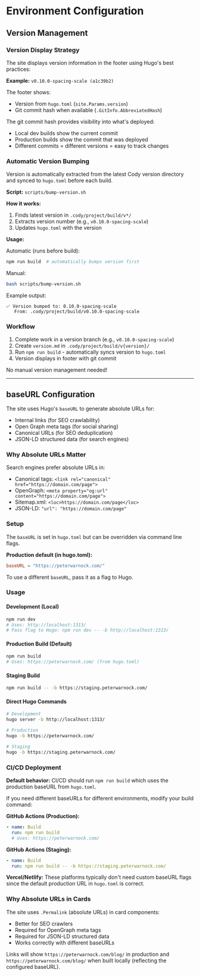 # Environment Configuration

## Version Management

### Version Display Strategy

The site displays version information in the footer using Hugo's best practices:

**Example:** `v0.10.0-spacing-scale (a1c39b2)`

The footer shows:
- Version from `hugo.toml` (`site.Params.version`)
- Git commit hash when available (`.GitInfo.AbbreviatedHash`)

The git commit hash provides visibility into what's deployed:
- Local dev builds show the current commit
- Production builds show the commit that was deployed
- Different commits = different versions = easy to track changes

### Automatic Version Bumping

Version is automatically extracted from the latest Cody version directory and synced to `hugo.toml` before each build.

**Script:** `scripts/bump-version.sh`

**How it works:**
1. Finds latest version in `.cody/project/build/v*/`
2. Extracts version number (e.g., `v0.10.0-spacing-scale`)
3. Updates `hugo.toml` with the version

**Usage:**

Automatic (runs before build):
```bash
npm run build  # automatically bumps version first
```

Manual:
```bash
bash scripts/bump-version.sh
```

Example output:
```
✅ Version bumped to: 0.10.0-spacing-scale
   From: .cody/project/build/v0.10.0-spacing-scale
```

### Workflow

1. Complete work in a version branch (e.g., `v0.10.0-spacing-scale`)
2. Create `version.md` in `.cody/project/build/v{version}/`
3. Run `npm run build` - automatically syncs version to `hugo.toml`
4. Version displays in footer with git commit

No manual version management needed!

---

## baseURL Configuration

The site uses Hugo's `baseURL` to generate absolute URLs for:
- Internal links (for SEO crawlability)
- Open Graph meta tags (for social sharing)
- Canonical URLs (for SEO deduplication)
- JSON-LD structured data (for search engines)

### Why Absolute URLs Matter

Search engines prefer absolute URLs in:
- Canonical tags: `<link rel="canonical" href="https://domain.com/page">`
- OpenGraph: `<meta property="og:url" content="https://domain.com/page">`
- Sitemap.xml: `<loc>https://domain.com/page</loc>`
- JSON-LD: `"url": "https://domain.com/page"`

### Setup

The `baseURL` is set in `hugo.toml` but can be overridden via command line flags.

**Production default (in hugo.toml):**
```toml
baseURL = "https://peterwarnock.com/"
```

To use a different `baseURL`, pass it as a flag to Hugo.

### Usage

#### Development (Local)
```bash
npm run dev
# Uses: http://localhost:1313/
# Pass flag to Hugo: npm run dev -- -b http://localhost:1313/
```

#### Production Build (Default)
```bash
npm run build
# Uses: https://peterwarnock.com/ (from hugo.toml)
```

#### Staging Build
```bash
npm run build -- -b https://staging.peterwarnock.com/
```

#### Direct Hugo Commands
```bash
# Development
hugo server -b http://localhost:1313/

# Production
hugo -b https://peterwarnock.com/

# Staging
hugo -b https://staging.peterwarnock.com/
```

### CI/CD Deployment

**Default behavior:** CI/CD should run `npm run build` which uses the production baseURL from `hugo.toml`.

If you need different baseURLs for different environments, modify your build command:

**GitHub Actions (Production):**
```yaml
- name: Build
  run: npm run build
  # Uses: https://peterwarnock.com/
```

**GitHub Actions (Staging):**
```yaml
- name: Build
  run: npm run build -- -b https://staging.peterwarnock.com/
```

**Vercel/Netlify:** These platforms typically don't need custom baseURL flags since the default production URL in `hugo.toml` is correct.

### Why Absolute URLs in Cards

The site uses `.Permalink` (absolute URLs) in card components:
- Better for SEO crawlers
- Required for OpenGraph meta tags
- Required for JSON-LD structured data
- Works correctly with different baseURLs

Links will show `https://peterwarnock.com/blog/` in production and `https://peterwarnock.com/blog/` when built locally (reflecting the configured baseURL).

